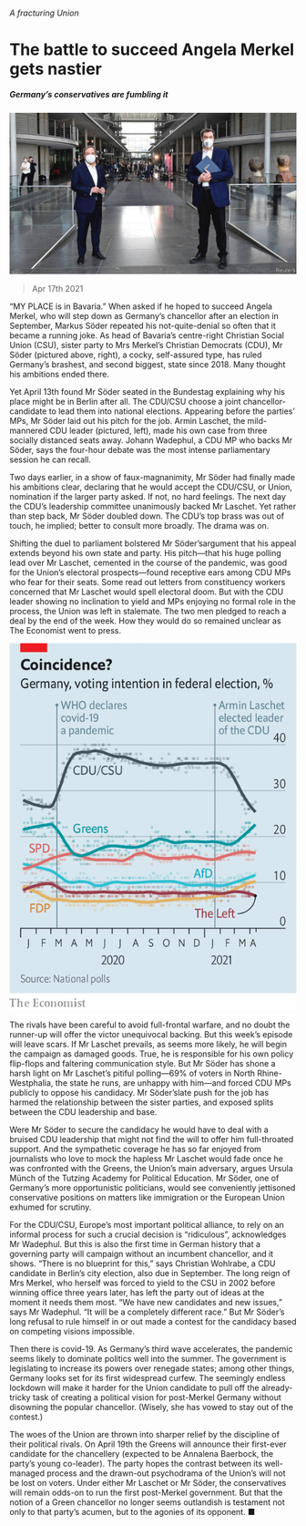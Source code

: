 ###### A fracturing Union

# The battle to succeed Angela Merkel gets nastier 

##### Germany’s conservatives are fumbling it 

![image](images/20210417_EUP001_0.jpg) 

> Apr 17th 2021 

“MY PLACE is in Bavaria.” When asked if he hoped to succeed Angela Merkel, who will step down as Germany’s chancellor after an election in September, Markus Söder repeated his not-quite-denial so often that it became a running joke. As head of Bavaria’s centre-right Christian Social Union (CSU), sister party to Mrs Merkel’s Christian Democrats (CDU), Mr Söder (pictured above, right), a cocky, self-assured type, has ruled Germany’s brashest, and second biggest, state since 2018. Many thought his ambitions ended there.

Yet April 13th found Mr Söder seated in the Bundestag explaining why his place might be in Berlin after all. The CDU/CSU choose a joint chancellor-candidate to lead them into national elections. Appearing before the parties’ MPs, Mr Söder laid out his pitch for the job. Armin Laschet, the mild-mannered CDU leader (pictured, left), made his own case from three socially distanced seats away. Johann Wadephul, a CDU MP who backs Mr Söder, says the four-hour debate was the most intense parliamentary session he can recall.


Two days earlier, in a show of faux-magnanimity, Mr Söder had finally made his ambitions clear, declaring that he would accept the CDU/CSU, or Union, nomination if the larger party asked. If not, no hard feelings. The next day the CDU’s leadership committee unanimously backed Mr Laschet. Yet rather than step back, Mr Söder doubled down. The CDU’s top brass was out of touch, he implied; better to consult more broadly. The drama was on.

Shifting the duel to parliament bolstered Mr Söder’sargument that his appeal extends beyond his own state and party. His pitch—that his huge polling lead over Mr Laschet, cemented in the course of the pandemic, was good for the Union’s electoral prospects—found receptive ears among CDU MPs who fear for their seats. Some read out letters from constituency workers concerned that Mr Laschet would spell electoral doom. But with the CDU leader showing no inclination to yield and MPs enjoying no formal role in the process, the Union was left in stalemate. The two men pledged to reach a deal by the end of the week. How they would do so remained unclear as The Economist went to press.

![image](images/20210417_EUC474.png) 


The rivals have been careful to avoid full-frontal warfare, and no doubt the runner-up will offer the victor unequivocal backing. But this week’s episode will leave scars. If Mr Laschet prevails, as seems more likely, he will begin the campaign as damaged goods. True, he is responsible for his own policy flip-flops and faltering communication style. But Mr Söder has shone a harsh light on Mr Laschet’s pitiful polling—69% of voters in North Rhine-Westphalia, the state he runs, are unhappy with him—and forced CDU MPs publicly to oppose his candidacy. Mr Söder’slate push for the job has harmed the relationship between the sister parties, and exposed splits between the CDU leadership and base.

Were Mr Söder to secure the candidacy he would have to deal with a bruised CDU leadership that might not find the will to offer him full-throated support. And the sympathetic coverage he has so far enjoyed from journalists who love to mock the hapless Mr Laschet would fade once he was confronted with the Greens, the Union’s main adversary, argues Ursula Münch of the Tutzing Academy for Political Education. Mr Söder, one of Germany’s more opportunistic politicians, would see conveniently jettisoned conservative positions on matters like immigration or the European Union exhumed for scrutiny.

For the CDU/CSU, Europe’s most important political alliance, to rely on an informal process for such a crucial decision is “ridiculous”, acknowledges Mr Wadephul. But this is also the first time in German history that a governing party will campaign without an incumbent chancellor, and it shows. “There is no blueprint for this,” says Christian Wohlrabe, a CDU candidate in Berlin’s city election, also due in September. The long reign of Mrs Merkel, who herself was forced to yield to the CSU in 2002 before winning office three years later, has left the party out of ideas at the moment it needs them most. “We have new candidates and new issues,” says Mr Wadephul. “It will be a completely different race.” But Mr Söder’s long refusal to rule himself in or out made a contest for the candidacy based on competing visions impossible.

Then there is covid-19. As Germany’s third wave accelerates, the pandemic seems likely to dominate politics well into the summer. The government is legislating to increase its powers over renegade states; among other things, Germany looks set for its first widespread curfew. The seemingly endless lockdown will make it harder for the Union candidate to pull off the already-tricky task of creating a political vision for post-Merkel Germany without disowning the popular chancellor. (Wisely, she has vowed to stay out of the contest.)

The woes of the Union are thrown into sharper relief by the discipline of their political rivals. On April 19th the Greens will announce their first-ever candidate for the chancellery (expected to be Annalena Baerbock, the party’s young co-leader). The party hopes the contrast between its well-managed process and the drawn-out psychodrama of the Union’s will not be lost on voters. Under either Mr Laschet or Mr Söder, the conservatives will remain odds-on to run the first post-Merkel government. But that the notion of a Green chancellor no longer seems outlandish is testament not only to that party’s acumen, but to the agonies of its opponent. ■


